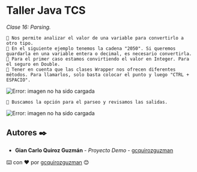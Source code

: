 # Taller Java TCS

_Clase 16: Parsing._

```
📢 Nos permite analizar el valor de una variable para convertirlo a otro tipo.
📢 En el siguiente ejemplo tenemos la cadena "2050". Si queremos guardarla en una variable entera o decimal, es necesario convertirla.
📢 Para el primer caso estamos convirtiendo el valor en Integer. Para el seguro en Double.
📢 Tener en cuenta que las clases Wrapper nos ofrecen diferentes métodos. Para llamarlos, solo basta colocar el punto y luego "CTRL + ESPACIO".
```

![Error: imagen no ha sido cargada](https://github.com/gcquirozguzman/java-tcs-202001/blob/Clase-16/imagenes/pagina_16_2.png)

```
📢 Buscamos la opción para el parseo y revisamos las salidas.
```

![Error: imagen no ha sido cargada](https://github.com/gcquirozguzman/java-tcs-202001/blob/Clase-16/imagenes/pagina_16_1.png)

## Autores ✒️

* **Gian Carlo Quiroz Guzmán** - *Proyecto Demo* - [gcquirozguzman](https://github.com/gcquirozguzman)



⌨️ con ❤️ por [gcquirozguzman](https://github.com/gcquirozguzman) 😊
